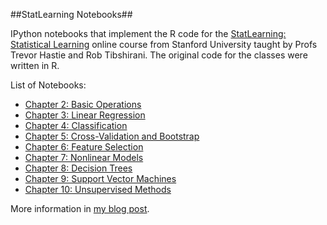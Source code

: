 ##StatLearning Notebooks##

IPython notebooks that implement the R code for the [StatLearning: Statistical Learning](https://class.stanford.edu/courses/HumanitiesScience/StatLearning/Winter2014/about) online course from Stanford University taught by Profs Trevor Hastie and Rob Tibshirani. The original code for the classes were written in R.

List of Notebooks:
* [Chapter 2: Basic Operations](http://nbviewer.ipython.org/github/sujitpal/mlia-examples/blob/master/src/statlearning_notebooks/chapter2.ipynb)
* [Chapter 3: Linear Regression](http://nbviewer.ipython.org/github/sujitpal/mlia-examples/blob/master/src/statlearning_notebooks/chapter3.ipynb)
* [Chapter 4: Classification](http://nbviewer.ipython.org/github/sujitpal/mlia-examples/blob/master/src/statlearning_notebooks/chapter4.ipynb)
* [Chapter 5: Cross-Validation and Bootstrap](http://nbviewer.ipython.org/github/sujitpal/mlia-examples/blob/master/src/statlearning_notebooks/chapter5.ipynb)
* [Chapter 6: Feature Selection](http://nbviewer.ipython.org/github/sujitpal/mlia-examples/blob/master/src/statlearning_notebooks/chapter6.ipynb)
* [Chapter 7: Nonlinear Models](http://nbviewer.ipython.org/github/sujitpal/mlia-examples/blob/master/src/statlearning_notebooks/chapter7.ipynb)
* [Chapter 8: Decision Trees](http://nbviewer.ipython.org/github/sujitpal/mlia-examples/blob/master/src/statlearning_notebooks/chapter8.ipynb)
* [Chapter 9: Support Vector Machines](http://nbviewer.ipython.org/github/sujitpal/mlia-examples/blob/master/src/statlearning_notebooks/chapter9.ipynb)
* [Chapter 10: Unsupervised Methods](http://nbviewer.ipython.org/github/sujitpal/mlia-examples/blob/master/src/statlearning_notebooks/chapter10.ipynb)

More information in [my blog post](http://sujitpal.blogspot.com/2014/05/ipython-notebooks-for-statlearning.html).

